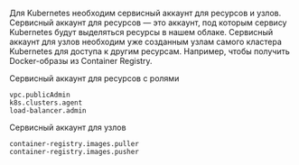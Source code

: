 Для Kubernetes необходим сервисный аккаунт для ресурсов и узлов.
Сервисный аккаунт для ресурсов — это аккаунт, под которым сервису Kubernetes будут выделяться ресурсы в нашем облаке.
Сервисный аккаунт для узлов необходим уже созданным узлам самого кластера Kubernetes для доступа к другим ресурсам. Например, чтобы получить Docker-образы из Container Registry.

Сервисный аккаунт для ресурсов с ролями
```
vpc.publicAdmin
k8s.clusters.agent
load-balancer.admin
```

Сервисный аккаунт для узлов 
```
container-registry.images.puller
container-registry.images.pusher
```
